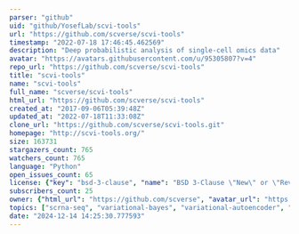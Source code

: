 ```yaml
---
parser: "github"
uid: "github/YosefLab/scvi-tools"
url: "https://github.com/scverse/scvi-tools"
timestamp: "2022-07-18 17:46:45.462569"
description: "Deep probabilistic analysis of single-cell omics data"
avatar: "https://avatars.githubusercontent.com/u/95305807?v=4"
repo_url: "https://github.com/scverse/scvi-tools"
title: "scvi‑tools"
name: "scvi-tools"
full_name: "scverse/scvi-tools"
html_url: "https://github.com/scverse/scvi-tools"
created_at: "2017-09-06T05:39:48Z"
updated_at: "2022-07-18T11:33:08Z"
clone_url: "https://github.com/scverse/scvi-tools.git"
homepage: "http://scvi-tools.org/"
size: 163731
stargazers_count: 765
watchers_count: 765
language: "Python"
open_issues_count: 65
license: {"key": "bsd-3-clause", "name": "BSD 3-Clause \"New\" or \"Revised\" License", "spdx_id": "BSD-3-Clause", "url": "https://api.github.com/licenses/bsd-3-clause", "node_id": "MDc6TGljZW5zZTU="}
subscribers_count: 25
owner: {"html_url": "https://github.com/scverse", "avatar_url": "https://avatars.githubusercontent.com/u/95305807?v=4", "login": "scverse", "type": "Organization"}
topics: ["scrna-seq", "variational-bayes", "variational-autoencoder", "cite-seq", "single-cell-genomics", "single-cell-rna-seq", "deep-generative-model", "human-cell-atlas", "scverse", "deep-learning"]
date: "2024-12-14 14:25:30.777593"
---
```

